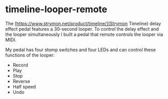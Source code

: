 # timeline-looper-remote

The [https://www.strymon.net/product/timeline/](Strymon Timeline) delay effect pedal features a 30-second looper. To control the delay effect and the looper simultaneously I built a pedal that remote controls the looper via MIDI.

My pedal has four stomp switches and four LEDs and can control these functions of the looper:
* Record
* Play
* Stop
* Reverse
* Half speed
* Undo
